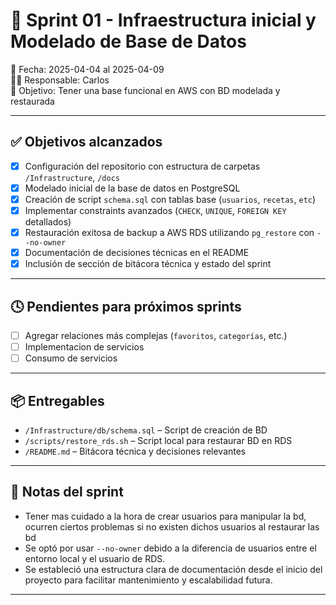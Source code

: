 # 🚀 Sprint 01 - Infraestructura inicial y Modelado de Base de Datos

📆 Fecha: 2025-04-04 al 2025-04-09  
👨‍💻 Responsable: Carlos  
🎯 Objetivo: Tener una base funcional en AWS con BD modelada y restaurada

---

## ✅ Objetivos alcanzados

- [x] Configuración del repositorio con estructura de carpetas `/Infrastructure`, `/docs`
- [x] Modelado inicial de la base de datos en PostgreSQL
- [x] Creación de script `schema.sql` con tablas base (`usuarios`, `recetas`, `etc`)
- [x] Implementar constraints avanzados (`CHECK`, `UNIQUE`, `FOREIGN KEY` detallados)
- [x] Restauración exitosa de backup a AWS RDS utilizando `pg_restore` con `--no-owner`
- [x] Documentación de decisiones técnicas en el README
- [x] Inclusión de sección de bitácora técnica y estado del sprint

---

## 🕓 Pendientes para próximos sprints

- [ ] Agregar relaciones más complejas (`favoritos`, `categorías`, etc.)
- [ ] Implementacion de servicios
- [ ] Consumo de servicios

---

## 📦 Entregables
-  `/Infrastructure/db/schema.sql` – Script de creación de BD
- `/scripts/restore_rds.sh` – Script local para restaurar BD en RDS
- `/README.md` – Bitácora técnica y decisiones relevantes

---

## 🧠 Notas del sprint

- Tener mas cuidado a la hora de crear usuarios para manipular la bd, ocurren ciertos problemas si no existen dichos usuarios al restaurar las bd
- Se optó por usar `--no-owner` debido a la diferencia de usuarios entre el entorno local y el usuario de RDS.
- Se estableció una estructura clara de documentación desde el inicio del proyecto para facilitar mantenimiento y escalabilidad futura.

---


